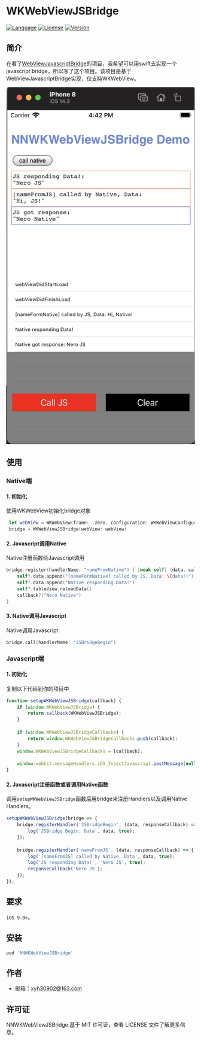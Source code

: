 # WKWebViewJSBridge

[![Language](https://img.shields.io/badge/Language-Swift-FFA08F.svg)](https://github.com/apple/swift)
[![License](https://img.shields.io/cocoapods/l/NNWKWebViewJSBridge.svg?style=flat)](https://raw.githubusercontent.com/YiHuaXie/NNWKWebViewJSBridge/master/LICENSE)
[![Version](https://img.shields.io/cocoapods/v/NNWKWebViewJSBridge.svg?style=flat)](https://cocoapods.org/pods/NNWKWebViewJSBridge)

## 简介

在看了[WebViewJavascriptBridge](https://github.com/marcuswestin/WebViewJavascriptBridge)的项目，我希望可以用swift去实现一个javascript bridge，所以写了这个项目。该项目是基于WebViewJavascriptBridge实现，仅支持WKWebView。

![](Resource/WKWebViewJSBridge_demo.jpg)

## 使用

### Native端

#### 1. 初始化

使用WKWebView初始化bridge对象

```swift
 let webView = WKWebView(frame: .zero, configuration: WKWebViewConfiguration())
 bridge = WKWebViewJSBridge(webView: webView)
```

#### 2. Javascript调用Native

Native注册函数给Javascript调用

```swift
bridge.register(handlerName: "nameFromNative") { [weak self] (data, callback) in
    self?.data.append("[nameFormNative] called by JS, Data: \(data!)")
    self?.data.append("Native responding Data!")
    self?.tableView.reloadData()
    callback?("Nero Native")
}
```

#### 3. Native调用Javascript

Native调用Javascript

```swift
bridge.call(handlerName: "JSBridgeBegin")
```

### Javascript端

#### 1. 初始化

复制以下代码到你的项目中

```js
function setupWKWebViewJSBridge(callback) {
	if (window.WKWebViewJSBridge) {
		return callback(WKWebViewJSBridge);
	}

	if (window.WKWebViewJSBridgeCallbacks) {
		return window.WKWebViewJSBridgeCallbacks.push(callback);
	}
	window.WKWebViewJSBridgeCallbacks = [callback];

	window.webkit.messageHandlers.iOS_InjectJavascript.postMessage(null);
}
```

#### 2. Javascript注册函数或者调用Native函数

调用`setupWKWebViewJSBridge`函数后用bridge来注册Handlers以及调用Native Handlers。

```js
setupWKWebViewJSBridge(bridge => {
	bridge.registerHandler('JSBridgeBegin', (data, responseCallback) => {
		log('JSBridge Begin, Data', data, true);
	});

	bridge.registerHandler('nameFromJS', (data, responseCallback) => {
		log('[nameFromJS] called by Native, Data', data, true);
		log('JS responding Data!', 'Nero JS', true);
		responseCallback('Nero JS');
	});
});
```

## 要求

`iOS 9.0+`。

## 安装

```ruby
pod 'NNWKWebViewJSBridge'
```

## 作者

+ 邮箱：xyh30902@163.com

## 许可证

NNWKWebViewJSBridge 基于 MIT 许可证，查看 LICENSE 文件了解更多信息。
